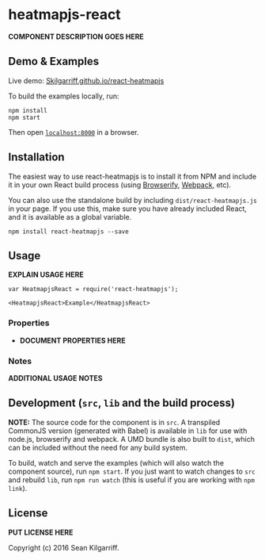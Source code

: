 # heatmapjs-react

__COMPONENT DESCRIPTION GOES HERE__


## Demo & Examples

Live demo: [Skilgarriff.github.io/react-heatmapjs](http://Skilgarriff.github.io/react-heatmapjs/)

To build the examples locally, run:

```
npm install
npm start
```

Then open [`localhost:8000`](http://localhost:8000) in a browser.


## Installation

The easiest way to use react-heatmapjs is to install it from NPM and include it in your own React build process (using [Browserify](http://browserify.org), [Webpack](http://webpack.github.io/), etc).

You can also use the standalone build by including `dist/react-heatmapjs.js` in your page. If you use this, make sure you have already included React, and it is available as a global variable.

```
npm install react-heatmapjs --save
```


## Usage

__EXPLAIN USAGE HERE__

```
var HeatmapjsReact = require('react-heatmapjs');

<HeatmapjsReact>Example</HeatmapjsReact>
```

### Properties

* __DOCUMENT PROPERTIES HERE__

### Notes

__ADDITIONAL USAGE NOTES__


## Development (`src`, `lib` and the build process)

**NOTE:** The source code for the component is in `src`. A transpiled CommonJS version (generated with Babel) is available in `lib` for use with node.js, browserify and webpack. A UMD bundle is also built to `dist`, which can be included without the need for any build system.

To build, watch and serve the examples (which will also watch the component source), run `npm start`. If you just want to watch changes to `src` and rebuild `lib`, run `npm run watch` (this is useful if you are working with `npm link`).

## License

__PUT LICENSE HERE__

Copyright (c) 2016 Sean Kilgarriff.

